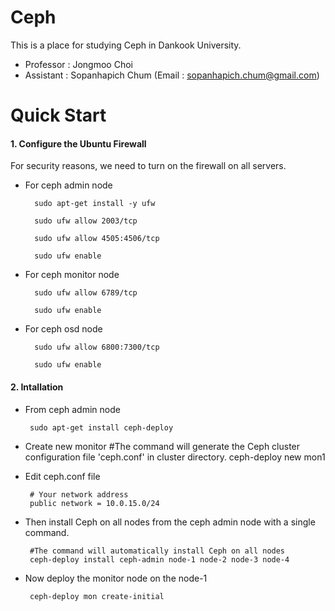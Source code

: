 # Ceph

This is a place for studying Ceph in Dankook University.
- Professor : Jongmoo Choi
- Assistant : Sopanhapich Chum (Email : sopanhapich.chum@gmail.com)

Quick Start
============

#### 1. Configure the Ubuntu Firewall
For security reasons, we need to turn on the firewall on all servers.
    
- For ceph admin node
    
        sudo apt-get install -y ufw
    
        sudo ufw allow 2003/tcp
    
        sudo ufw allow 4505:4506/tcp
    
        sudo ufw enable

- For ceph monitor node
    
        sudo ufw allow 6789/tcp
    
        sudo ufw enable
 
- For ceph osd node
    
        sudo ufw allow 6800:7300/tcp
   
        sudo ufw enable
        
#### 2. Intallation
 - From ceph admin node

        sudo apt-get install ceph-deploy
        
 - Create new monitor
        #The command will generate the Ceph cluster configuration file 'ceph.conf' in cluster directory.
        ceph-deploy new mon1
  
 - Edit ceph.conf file
 
        # Your network address
        public network = 10.0.15.0/24
 
 - Then install Ceph on all nodes from the ceph admin node with a single command.
        
        #The command will automatically install Ceph on all nodes
        ceph-deploy install ceph-admin node-1 node-2 node-3 node-4
        
 - Now deploy the monitor node on the node-1
 
        ceph-deploy mon create-initial

  
